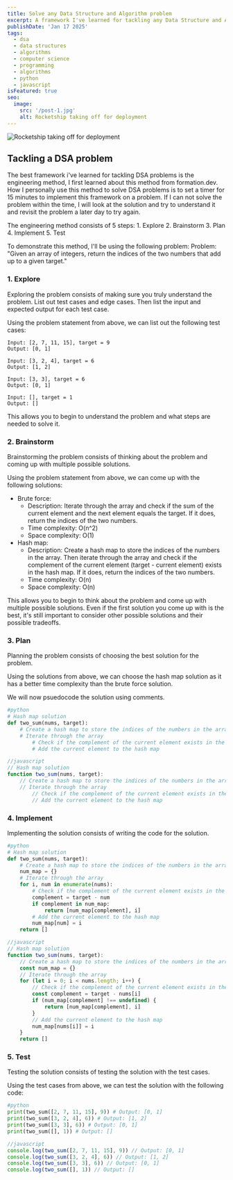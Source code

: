```yaml
---
title: Solve any Data Structure and Algorithm problem
excerpt: A framework I've learned for tackling any Data Structure and Algorithm problem
publishDate: 'Jan 17 2025'
tags:
  - dsa
  - data structures
  - algorithms
  - computer science
  - programming
  - algorithms
  - python
  - javascript
isFeatured: true
seo:
  image:
    src: '/post-1.jpg'
    alt: Rocketship taking off for deployment
---
```


![Rocketship taking off for deployment](/post-1.jpg)

## Tackling a DSA problem
The best framework i've learned for tackling DSA problems is the engineering method, I first learned about this method from formation.dev.
How I personally use this method to solve DSA problems is to set a timer for 15 minutes to implement this framework on a problem. If I can not solve the problem within the time, I will look at the solution and try to understand it and revisit the problem a later day to try again.

The engineering method consists of 5 steps:
    1. Explore
    2. Brainstorm
    3. Plan
    4. Implement
    5. Test

To demonstrate this method, I'll be using the following problem:
Problem:
"Given an array of integers, return the indices of the two numbers that add up to a given target."

### 1. Explore
Exploring the problem consists of making sure you truly understand the problem. List out test cases and edge cases. Then list the input and expected output for each test case.

Using the problem statement from above, we can list out the following test cases:
```
Input: [2, 7, 11, 15], target = 9
Output: [0, 1]

Input: [3, 2, 4], target = 6
Output: [1, 2]

Input: [3, 3], target = 6
Output: [0, 1]

Input: [], target = 1
Output: []
```

This allows you to begin to understand the problem and what steps are needed to solve it.

### 2. Brainstorm
Brainstorming the problem consists of thinking about the problem and coming up with multiple possible solutions.

Using the problem statement from above, we can come up with the following solutions:
- Brute force: 
    - Description: Iterate through the array and check if the sum of the current element and the next element equals the target. If it does, return the indices of the two numbers.
    - Time complexity: O(n^2)
    - Space complexity: O(1)
- Hash map: 
    - Description: Create a hash map to store the indices of the numbers in the array. Then iterate through the array and check if the complement of the current element (target - current element) exists in the hash map. If it does, return the indices of the two numbers.
    - Time complexity: O(n)
    - Space complexity: O(n)

This allows you to begin to think about the problem and come up with multiple possible solutions. Even if the first solution you come up with is the best, it's still important to consider other possible solutions and their possible tradeoffs.

### 3. Plan
Planning the problem consists of choosing the best solution for the problem.

Using the solutions from above, we can choose the hash map solution as it has a better time complexity than the brute force solution.

We will now psuedocode the solution using comments.

```python
#python
# Hash map solution
def two_sum(nums, target):
    # Create a hash map to store the indices of the numbers in the array
    # Iterate through the array
        # Check if the complement of the current element exists in the hash map
        # Add the current element to the hash map
```

```javascript
//javascript
// Hash map solution
function two_sum(nums, target):
    // Create a hash map to store the indices of the numbers in the array
    // Iterate through the array
        // Check if the complement of the current element exists in the hash map
        // Add the current element to the hash map
```

### 4. Implement
Implementing the solution consists of writing the code for the solution.

```python
#python
# Hash map solution
def two_sum(nums, target):
    # Create a hash map to store the indices of the numbers in the array
    num_map = {}
    # Iterate through the array
    for i, num in enumerate(nums):
        # Check if the complement of the current element exists in the hash map
        complement = target - num
        if complement in num_map:
            return [num_map[complement], i]
        # Add the current element to the hash map
        num_map[num] = i
    return []
```

```javascript
//javascript
// Hash map solution
function two_sum(nums, target):
    // Create a hash map to store the indices of the numbers in the array
    const num_map = {}
    // Iterate through the array
    for (let i = 0; i < nums.length; i++) {
        // Check if the complement of the current element exists in the hash map
        const complement = target - nums[i]
        if (num_map[complement] !== undefined) {
            return [num_map[complement], i]
        }
        // Add the current element to the hash map
        num_map[nums[i]] = i
    }
    return []
```

### 5. Test
Testing the solution consists of testing the solution with the test cases.

Using the test cases from above, we can test the solution with the following code:

```python
#python
print(two_sum([2, 7, 11, 15], 9)) # Output: [0, 1]
print(two_sum([3, 2, 4], 6)) # Output: [1, 2]
print(two_sum([3, 3], 6)) # Output: [0, 1]
print(two_sum([], 1)) # Output: []
```

```javascript
//javascript
console.log(two_sum([2, 7, 11, 15], 9)) // Output: [0, 1]
console.log(two_sum([3, 2, 4], 6)) // Output: [1, 2]
console.log(two_sum([3, 3], 6)) // Output: [0, 1]
console.log(two_sum([], 1)) // Output: []
```



